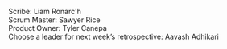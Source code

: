 Scribe: Liam Ronarc'h <br>
Scrum Master: Sawyer Rice <br>
Product Owner: Tyler Canepa <br>
Choose a leader for next week’s retrospective: Aavash Adhikari<br>
